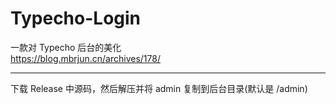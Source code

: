 # Typecho-Login  
一款对 Typecho 后台的美化  
https://blog.mbrjun.cn/archives/178/  

---

下载 Release 中源码，然后解压并将 admin 复制到后台目录(默认是 /admin)

